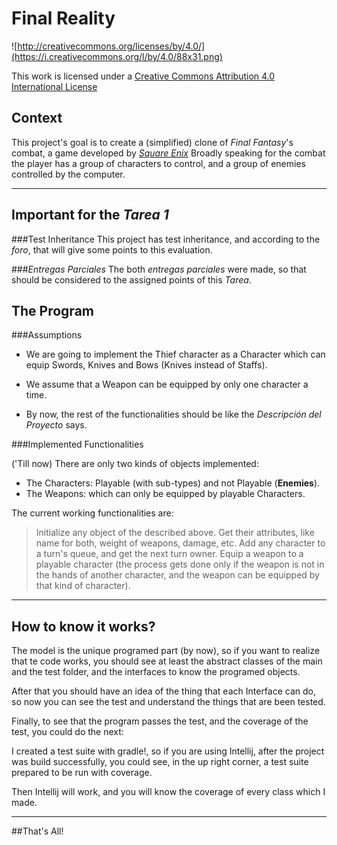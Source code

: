 Final Reality
=============

![http://creativecommons.org/licenses/by/4.0/](https://i.creativecommons.org/l/by/4.0/88x31.png)

This work is licensed under a 
[Creative Commons Attribution 4.0 International License](http://creativecommons.org/licenses/by/4.0/)

Context
-------

This project's goal is to create a (simplified) clone of _Final Fantasy_'s combat, a game developed
by [_Square Enix_](https://www.square-enix.com)
Broadly speaking for the combat the player has a group of characters to control, and a group of 
enemies controlled by the computer.

---

Important for the _Tarea 1_
---------------------------

###Test Inheritance
This project has test inheritance, and according to the _foro_, that will give some points to this evaluation.

###_Entregas Parciales_
The both _entregas parciales_ were made, so that should be considered to the assigned points of this _Tarea_.


The Program
-----------

###Assumptions


- We are going to implement the Thief character as a Character which can equip Swords, Knives
and Bows (Knives instead of Staffs).

- We assume that a Weapon can be equipped by only one character a time.

- By now, the rest of the functionalities should be like the _Descripción del Proyecto_ says.

###Implemented Functionalities

('Till now) There are only two kinds of objects implemented:
- The Characters: Playable (with sub-types) and not Playable (**Enemies**).
- The Weapons: which can only be equipped by playable Characters.

The current working functionalities are:
> Initialize any object of the described above.
> Get their attributes, like name for both, weight of weapons, damage, etc.
> Add any character to a turn's queue, and get the next turn owner.
> Equip a weapon to a playable character (the process gets done only if the weapon is not
in the hands of another character, and the weapon can be equipped by that kind of character).

---

How to know it works?
---------------------

The model is the unique programed part (by now), so if you want to realize that te code works,
you should see at least the abstract classes of the main and the test folder, and the interfaces
to know the programed objects.

After that you should have an idea of the thing that each Interface can do, so now you can see the test
and understand the things that are been tested.

Finally, to see that the program passes the test, and the coverage of the test, you could do the next:

I created a test suite with gradle!, so if you are using Intellij, after the project was build
successfully, you could see, in the up right corner, a test suite prepared to be run with coverage.

Then Intellij will work, and you will know the coverage of every class which I made.

---

##That's All!
